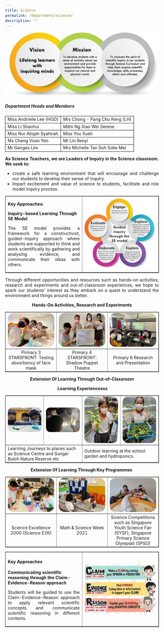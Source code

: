```yaml
---
title: Science
permalink: /department/science/
description: ""
---
```

<img src="/images/sci1.png">
<h5 class="fl-heading"><strong>Department Heads and Members</strong></h5>
<table>
<tbody>
<tr>
<td style="border:1px solid black;">Miss Andrielle Lee (HOD)</td>
<td style="border:1px solid black;">Mrs Chong - Pang Chu Keng (LH)</td>
</tr>
<tr>
<td style="border:1px solid black;">Miss Li Shaohui</td>
<td style="border:1px solid black;">Mdm Ng Xiao Wei Serene</td>
</tr>
<tr>
<td style="border:1px solid black;">Miss Nur Atiqah Syahirah</td>
<td style="border:1px solid black;">Miss You Xueli</td>
</tr>
<tr>
<td style="border:1px solid black;">Ms Cheng Voon Yen</td>
<td style="border:1px solid black;">Mr Lin Renyi</td>
</tr>
<tr>
<td style="border:1px solid black;">Mr Ganges Lim</td>
<td style="border:1px solid black;">Mrs Michelle Tan Soh Soke Mei</td>
</tr>
</tbody>
</table>
<p style="text-align: justify;"><strong>As Science Teachers, we are Leaders of Inquiry in the Science classroom. We seek to:</strong></p>
<ul>
<li style="text-align: justify;">create a safe learning environment that will encourage and challenge our students to develop their sense of inquiry.</li>
<li style="text-align: justify;">Impart excitement and value of science to students, facilitate and role model inquiry process.</li>
</ul>
<table style="border-collapse: collapse; width: 100%;" border="1">
<tbody>
<tr>
<td style="width: 50%;">
<p><strong>Key Approaches:</strong></p>
<p><strong>Inquiry-based Learning Through 5E Model</strong></p>
<p style="text-align: justify;">The 5E model provides a framework for a constructivist, guided-inquiry approach where students are supported to think and work scientifically by gathering and analysing evidence, and communicate their ideas with others.</p>
</td>
<td style="width: 50%;"><img src="/images/sci2.png"></td>
</tr>
</tbody>
</table>
<p style="text-align: justify;">Through different opportunities and resources such as hands-on activities, research and experiments and out-of-classroom experiences, we hope to spark our students' interest as they embark on a quest to understand the environment and things around us better.</p>
<p style="text-align: center;"><strong>Hands-On Activities, Research and Experiments</strong></p>
<table style="border-collapse: collapse; width: 100%;" border="1">
<tbody>
<tr>
<td style="width: 33.3333%;"><img src="/images/sci3.png"></td>
<td style="width: 33.3333%;"><img src="/images/sci4.png"></td>
<td style="width: 33.3333%;"><img src="/images/sci5.png"></td>
</tr>
<tr>
<td style="width: 33.3333%; text-align: center;">Primary 3 STARSFRONT: Testing absorbency of face mask</td>
<td style="width: 33.3333%; text-align: center;">Primary 4 STARSFRONT: Shadow Puppet Theatre</td>
<td style="width: 33.3333%; text-align: center;">Primary 6 Research and Presentation</td>
</tr>
</tbody>
</table>
<p style="text-align: center;"><strong>Extension Of Learning Through Out-of-Classroom</strong></p>
<p style="text-align: center;"><strong>&nbsp;Learning&nbsp;</strong><strong>Experiencesss</strong></p>
<table style="border-collapse: collapse; width: 100%;" border="1">
<tbody>
<tr>
<td style="width: 25%;"><img src="/images/sci6.png"></td>
<td style="width: 25%;"><img src="/images/sci7.png"></td>
<td style="width: 25%;"><img src="/images/sci8.png"></td>
<td style="width: 25%;"><img src="/images/sci9.png"></td>
</tr>
<tr>
<td colspan="2" style="width: 50%;">Learning Journeys to places such as Science Centre and Sungei Buloh Nature Reserve etc</td>
<td colspan="2" style="width: 50%;">Outdoor learning at the school garden and hydroponics</td>
</tr>
</tbody>
</table>
<p style="text-align: center;"><strong>Extension Of Learning Through Key Programmes</strong><strong>&nbsp;</strong></p>
<table style="border-collapse: collapse; width: 100%;" border="1">
<tbody>
<tr>
<td style="width: 33.3333%;"><img src="/images/sci10.png"></td>
<td style="width: 33.3333%;"><img src="/images/sci11.png"></td>
<td style="width: 33.3333%;"><img src="/images/sci12.png"></td>
</tr>
<tr>
<td style="width: 33.3333%; text-align: center;">Science Excellence 2000 (Science E2K)</td>
<td style="width: 33.3333%; text-align: center;">Math &amp; Science Week 2021</td>
<td style="width: 33.3333%; text-align: center;">Science Competitions such as Singapore Youth Science Fair (SYSF), Singapore Primary Science Olympiad (SPSO)</td>
</tr>
</tbody>
</table>
<table style="border-collapse: collapse; width: 100%;" border="1">
<tbody>
<tr>
<td style="width: 50%;">
<h4 class="fl-heading"><strong>Key Approaches</strong></h4>
<p><strong>Communicating scientific reasoning through the Claim-Evidence-Reason approach</strong></p>
<p style="text-align: justify;">Students will be guided to use the Claim-Evidence-Reason approach to apply relevant scientific concepts and communicate scientific reasoning in different contexts.</p>
</td>
<td style="width: 50%;"><img src="/images/sci13.png"></td>
</tr>
</tbody>
</table>